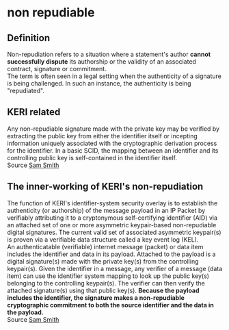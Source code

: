 # non repudiable
## Definition
Non-repudiation refers to a situation where a statement's author **cannot successfully dispute** its authorship or the validity of an associated contract, signature or commitment.  
The term is often seen in a legal setting when the authenticity of a signature is being challenged. In such an instance, the authenticity is being "repudiated".

## KERI related
Any non-repudiable signature made with the private key may be verified by extracting the public key from either the identifier itself or incepting information uniquely associated with the cryptographic derivation process for the identifier. In a basic SCID, the mapping between an identifier and its controlling public key is self-contained in the identifier itself.  
Source [Sam Smith](https://github.com/WebOfTrust/ietf-keri/blob/main/draft-ssmith-keri.md#self-certifying-identifier-scid)

## The inner-working of KERI's non-repudiation
The function of KERI's identifier-system security overlay is to establish the authenticity (or authorship) of the message payload in an IP Packet by verifiably attributing it to a cryptonymous self-certifying identifier (AID) via an attached set of one or more asymmetric keypair-based non-repudiable digital signatures. The current valid set of associated asymmetric keypair(s) is proven via a verifiable data structure called a key event log (KEL).  
An authenticatable (verifiable) internet message (packet) or data item includes the identifier and data in its payload. Attached to the payload is a digital signature(s) made with the private key(s) from the controlling keypair(s). Given the identifier in a message, any verifier of a message (data item) can use the identifier system mapping to look up the public key(s) belonging to the controlling keypair(s). The verifier can then verify the attached signature(s) using that public key(s). **Because the payload includes the identifier, the signature makes a non-repudiable cryptographic commitment to both the source identifier and the data in the payload.**  
Source [Sam Smith](https://github.com/WebOfTrust/ietf-keri/blob/main/draft-ssmith-keri.md#identifier-system-security-overlay)
